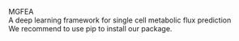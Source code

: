 MGFEA  
A deep learning framework for single cell metabolic flux prediction  
We recommend to use pip to install our package.
